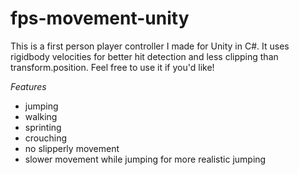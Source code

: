 # fps-movement-unity

This is a first person player controller I made for Unity in C#. It uses rigidbody velocities for better hit detection and less clipping than transform.position. Feel free to use it if you'd like!

*Features*

- jumping
- walking
- sprinting
- crouching
- no slipperly movement
- slower movement while jumping for more realistic jumping

